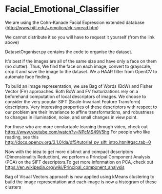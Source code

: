 # Facial_Emotional_Classifier

We are using the Cohn-Kanade Facial Expression extended database (http://www.pitt.edu/~emotion/ck-spread.htm)

We cannot distribute it so you will have to request it yourself (from the link above)

DatasetOrganiser.py contains the code to organise the dataset. 

It's best if the images are all of the same size and have only a face on them (no clutter). Thus, We find the face on each image, convert to grayscale, crop it and save the image to the dataset. We a HAAR filter from OpenCV to automate face finding.

To build an image representation, we use Bag of Words (BoW) and Fisher Vector (FV) approaches. Both BoW and FV featurizations rely on a beforehand computation of local descriptors of images. We choose
to consider the very popular SIFT (Scale-Invariant Feature Transform) descriptors. Very interesting properties of these descriptors with respect to our problem are their invariance to affine
transformations, and robustness to changes in illumination, noise, and small changes in view point.

For those who are more comfortable learning through video, check out https://www.youtube.com/watch?v=NPcMS49V5hg
For people who like reading, see this http://docs.opencv.org/3.1.0/da/df5/tutorial_py_sift_intro.html#gsc.tab=0

Now with the idea to get more distinct and compact descriptors (Dimensionality Reduction), we perform a Principal Component Analysis (PCA) on the SIFT descriptors.To get more information on PCA, check out https://en.wikipedia.org/wiki/Principal_component_analysis

Bag of Visual Vectors approach is now applied using kMeans clustering to build the image representation and each image is now a histogram of these clusters

